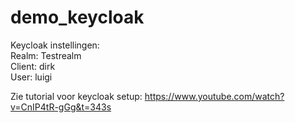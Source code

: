 # demo_keycloak

Keycloak instellingen:  
Realm: Testrealm  
Client: dirk  
User: luigi  

Zie tutorial voor keycloak setup: https://www.youtube.com/watch?v=CnIP4tR-gGg&t=343s
